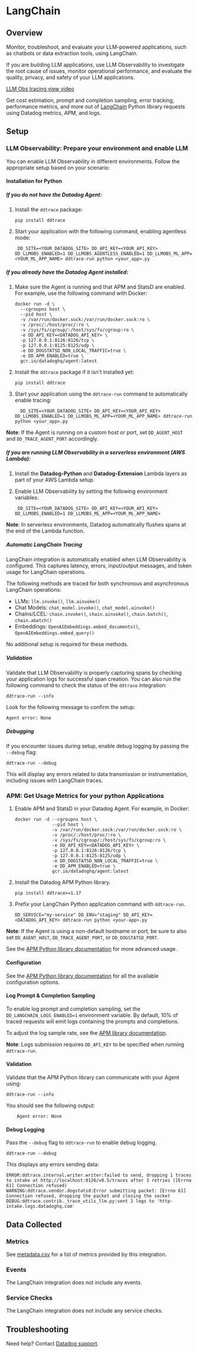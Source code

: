 # LangChain

## Overview
Monitor, troubleshoot, and evaluate your LLM-powered applications, such as chatbots or data extraction tools, using LangChain.

If you are building LLM applications, use LLM Observability to investigate the root cause of issues, monitor operational performance, and evaluate the quality, privacy, and safety of your LLM applications.

[LLM Obs tracing view video](https://imgix.datadoghq.com/video/products/llm-observability/expedite-troubleshooting.mp4?fm=webm&fit=max)

Get cost estimation, prompt and completion sampling, error tracking, performance metrics, and more out of [LangChain][1] Python library requests using Datadog metrics, APM, and logs.

## Setup

### LLM Observability: Prepare your environment and enable LLM
You can enable LLM Observability in different environments. Follow the appropriate setup based on your scenario:

<!-- xxx tabs xxx -->
<!-- xxx tab "Python" xxx -->

#### Installation for Python

##### If you do not have the Datadog Agent:
1. Install the `ddtrace` package:

   ```shell
   pip install ddtrace
   ```

2. Start your application with the following command, enabling agentless mode:

   ```shell
    DD_SITE=<YOUR_DATADOG_SITE> DD_API_KEY=<YOUR_API_KEY> DD_LLMOBS_ENABLED=1 DD_LLMOBS_AGENTLESS_ENABLED=1 DD_LLMOBS_ML_APP=<YOUR_ML_APP_NAME> ddtrace-run python <your_app>.py
   ```

##### If you already have the Datadog Agent installed:
1. Make sure the Agent is running and that APM and StatsD are enabled. For example, use the following command with Docker:

   ```shell
   docker run -d \
     --cgroupns host \
     --pid host \
     -v /var/run/docker.sock:/var/run/docker.sock:ro \
     -v /proc/:/host/proc/:ro \
     -v /sys/fs/cgroup/:/host/sys/fs/cgroup:ro \
     -e DD_API_KEY=<DATADOG_API_KEY> \
     -p 127.0.0.1:8126:8126/tcp \
     -p 127.0.0.1:8125:8125/udp \
     -e DD_DOGSTATSD_NON_LOCAL_TRAFFIC=true \
     -e DD_APM_ENABLED=true \
     gcr.io/datadoghq/agent:latest
   ```

2. Install the `ddtrace` package if it isn't installed yet:

   ```shell
   pip install ddtrace
   ```

3. Start your application using the `ddtrace-run` command to automatically enable tracing:

   ```shell
     DD_SITE=<YOUR_DATADOG_SITE> DD_API_KEY=<YOUR_API_KEY> DD_LLMOBS_ENABLED=1 DD_LLMOBS_ML_APP=<YOUR_ML_APP_NAME> ddtrace-run python <your_app>.py
   ```

**Note**: If the Agent is running on a custom host or port, set `DD_AGENT_HOST` and `DD_TRACE_AGENT_PORT` accordingly.

##### If you are running LLM Observability in a serverless environment (AWS Lambda):
1. Install the **Datadog-Python** and **Datadog-Extension** Lambda layers as part of your AWS Lambda setup.
2. Enable LLM Observability by setting the following environment variables:

   ```shell
    DD_SITE=<YOUR_DATADOG_SITE> DD_API_KEY=<YOUR_API_KEY> DD_LLMOBS_ENABLED=1 DD_LLMOBS_ML_APP=<YOUR_ML_APP_NAME>
   ```

**Note**: In serverless environments, Datadog automatically flushes spans at the end of the Lambda function.

##### Automatic LangChain Tracing

LangChain integration is automatically enabled when LLM Observability is configured. This captures latency, errors, input/output messages, and token usage for LangChain operations.

The following methods are traced for both synchronous and asynchronous LangChain operations:

- LLMs: `llm.invoke()`, `llm.ainvoke()`
- Chat Models: `chat_model.invoke()`, `chat_model.ainvoke()`
- Chains/LCEL: `chain.invoke()`, `chain.ainvoke()`, `chain.batch()`, `chain.abatch()`
- Embeddings: `OpenAIEmbeddings.embed_documents()`, `OpenAIEmbeddings.embed_query()`

No additional setup is required for these methods.

##### Validation

Validate that LLM Observability is properly capturing spans by checking your application logs for successful span creation. You can also run the following command to check the status of the `ddtrace` integration:

```shell
ddtrace-run --info
```

Look for the following message to confirm the setup:

```
Agent error: None
```

##### Debugging
If you encounter issues during setup, enable debug logging by passing the `--debug` flag:

```shell
ddtrace-run --debug
```

This will display any errors related to data transmission or instrumentation, including issues with LangChain traces.

<!-- xxz tab xxx -->
<!-- xxz tabs xxx -->

### APM: Get Usage Metrics for your python Applications

1. Enable APM and StatsD in your Datadog Agent. For example, in Docker:

   ```shell
   docker run -d --cgroupns host \
                 --pid host \
                 -v /var/run/docker.sock:/var/run/docker.sock:ro \
                 -v /proc/:/host/proc/:ro \
                 -v /sys/fs/cgroup/:/host/sys/fs/cgroup:ro \
                 -e DD_API_KEY=<DATADOG_API_KEY> \
                 -p 127.0.0.1:8126:8126/tcp \
                 -p 127.0.0.1:8125:8125/udp \
                 -e DD_DOGSTATSD_NON_LOCAL_TRAFFIC=true \
                 -e DD_APM_ENABLED=true \
                 gcr.io/datadoghq/agent:latest
   ```

2. Install the Datadog APM Python library.

   ```shell
   pip install ddtrace>=1.17
   ```

3. Prefix your LangChain Python application command with `ddtrace-run`.

   ```shell
   DD_SERVICE="my-service" DD_ENV="staging" DD_API_KEY=<DATADOG_API_KEY> ddtrace-run python <your-app>.py
   ```

**Note**: If the Agent is using a non-default hostname or port, be sure to also set `DD_AGENT_HOST`, `DD_TRACE_AGENT_PORT`, or `DD_DOGSTATSD_PORT`.

See the [APM Python library documentation][2] for more advanced usage.

#### Configuration

See the [APM Python library documentation][3] for all the available configuration options.

#### Log Prompt & Completion Sampling

To enable log prompt and completion sampling, set the `DD_LANGCHAIN_LOGS_ENABLED=1` environment variable. By default, 10% of traced requests will emit logs containing the prompts and completions.

To adjust the log sample rate, see the [APM library documentation][3].

**Note**: Logs submission requires `DD_API_KEY` to be specified when running `ddtrace-run`.

#### Validation

Validate that the APM Python library can communicate with your Agent using:

```shell
ddtrace-run --info
```

You should see the following output:

```
    Agent error: None
```

#### Debug Logging

Pass the `--debug` flag to `ddtrace-run` to enable debug logging.

```shell
ddtrace-run --debug
```

This displays any errors sending data:

```
ERROR:ddtrace.internal.writer.writer:failed to send, dropping 1 traces to intake at http://localhost:8126/v0.5/traces after 3 retries ([Errno 61] Connection refused)
WARNING:ddtrace.vendor.dogstatsd:Error submitting packet: [Errno 61] Connection refused, dropping the packet and closing the socket
DEBUG:ddtrace.contrib._trace_utils_llm.py:sent 2 logs to 'http-intake.logs.datadoghq.com'
```

## Data Collected

### Metrics

See [metadata.csv][4] for a list of metrics provided by this integration.

### Events

The LangChain integration does not include any events.

### Service Checks

The LangChain integration does not include any service checks.

## Troubleshooting

Need help? Contact [Datadog support][5].


[1]: https://docs.langchain.com/docs/
[2]: https://ddtrace.readthedocs.io/en/stable/installation_quickstart.html
[3]: https://ddtrace.readthedocs.io/en/stable/integrations.html#langchain
[4]: https://github.com/DataDog/integrations-core/blob/master/langchain/metadata.csv
[5]: https://docs.datadoghq.com/help/